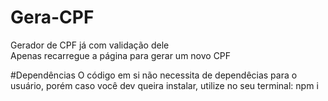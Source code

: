 # Gera-CPF
Gerador de CPF já com validação dele <br />
Apenas recarregue a página para gerar um novo CPF

#Dependências
O código em si não necessita de dependêcias para o usuário, porém caso você dev queira instalar, utilize no seu terminal: npm i
